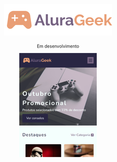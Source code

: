 <h1 align="center"><img src="./assets/svgs/logo.svg" alt="AluraGeek"></h1>

<p align="center">Em desenvolvimento</p>

<p align="center">
  <img src="./.github/preview.png" alt="Alura Geek Preview" width="50%">
</p>
